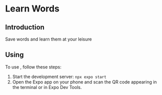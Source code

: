 # Learn Words

## Introduction

Save words and learn them at your leisure

## Using <Project Name>

To use <Project Name>, follow these steps:

1. Start the development server: `npx expo start`
2. Open the Expo app on your phone and scan the QR code appearing in the terminal or in Expo Dev Tools.
